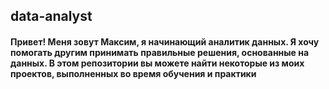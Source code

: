 ## data-analyst
#### Привет! Меня зовут Максим, я начинающий аналитик данных. Я хочу помогать другим принимать правильные решения, основанные на данных. В этом репозитории вы можете найти некоторые из моих проектов, выполненных во время обучения и практики
